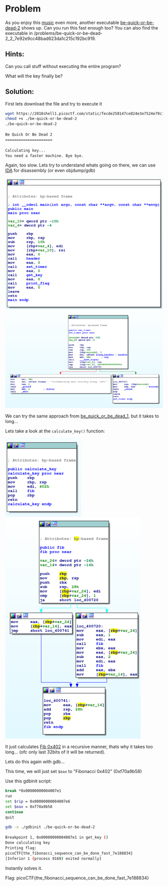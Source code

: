 # Problem
As you enjoy this [music](https://www.youtube.com/watch?v=CTt1vk9nM9c) even more, another executable [be-quick-or-be-dead-2](https://2018shell1.picoctf.com/static/fecde258147ce824e3e7524e79c1100d/be-quick-or-be-dead-2) shows up. Can you run this fast enough too? You can also find the executable in /problems/be-quick-or-be-dead-2_2_7e92e9cc48bad623da1c215c192bc919.

## Hints:
Can you call stuff without executing the entire program?

What will the key finally be?

## Solution:

First lets download the file and try to execute it
```bash
wget https://2018shell1.picoctf.com/static/fecde258147ce824e3e7524e79c1100d/be-quick-or-be-dead-2
chmod +x ./be-quick-or-be-dead-2
./be-quick-or-be-dead-2

Be Quick Or Be Dead 2
=====================

Calculating key...
You need a faster machine. Bye bye.
```

Again, too slow. Lets try to understand whats going on there, we can use [IDA](https://www.hex-rays.com/products/ida/) for disassembly (or even objdump/gdb)

![screenshot 1](./screenshot-1.png)
![screenshot 2](./screenshot-2.png)

We can try the same approach from [be_quick_or_be_dead_1](../be_quick_or_be_dead_1-200/solution.md), but it takes to long...

Lets take a look at the ```calculate_key()``` function:

![screenshot 3](./screenshot-3.png)
![screenshot 4](./screenshot-4.png)

It just calculates [Fib 0x402](http://www.wolframalpha.com/input/?i=fib+0x402+mod+2%5E32) in a recursive manner, thats why it takes too long... (ofc only last 32bits of it will be returned).

Lets do this again with gdb...

This time, we will just set ```$eax``` to "Fibonacci 0x402" (0xf70a9b58)

Use this gdbinit script:
```bash
break *0x00000000004007e1
run
set $rip = 0x00000000004007e6
set $eax = 0xf70a9b58
continue
quit
```

```bash
gdb -x ./gdbinit ./be-quick-or-be-dead-2

Breakpoint 1, 0x00000000004007e1 in get_key ()
Done calculating key
Printing flag:
picoCTF{the_fibonacci_sequence_can_be_done_fast_7e188834}
[Inferior 1 (process 9169) exited normally]
```

Instantly solves it.

Flag: picoCTF{the_fibonacci_sequence_can_be_done_fast_7e188834}
